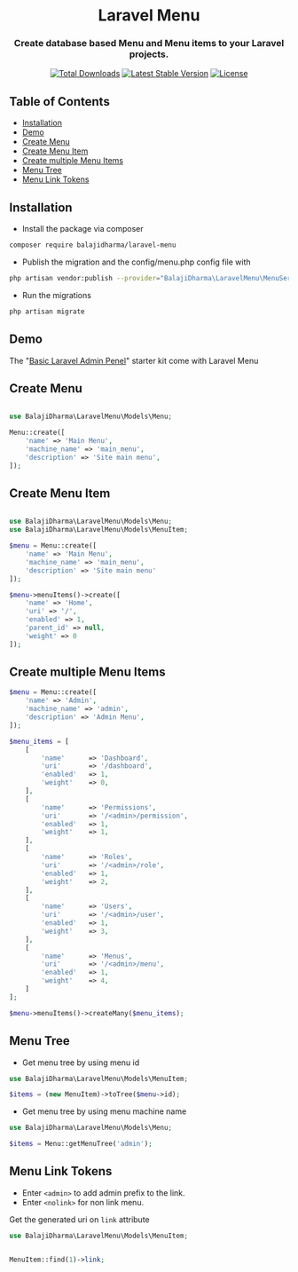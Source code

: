 <h1 align="center">Laravel Menu</h1>
<h3 align="center">Create database based Menu and Menu items to your Laravel projects.</h3>
<p align="center">
<a href="https://packagist.org/packages/balajidharma/laravel-menu"><img src="https://poser.pugx.org/balajidharma/laravel-menu/downloads" alt="Total Downloads"></a>
<a href="https://packagist.org/packages/balajidharma/laravel-menu"><img src="https://poser.pugx.org/balajidharma/laravel-menu/v/stable" alt="Latest Stable Version"></a>
<a href="https://packagist.org/packages/balajidharma/laravel-menu"><img src="https://poser.pugx.org/balajidharma/laravel-menu/license" alt="License"></a>
</p>

## Table of Contents

- [Installation](#installation)
- [Demo](#demo)
- [Create Menu](#create-menu)
- [Create Menu Item](#create-menu-item)
- [Create multiple Menu Items](#create-multiple-menu-items)
- [Menu Tree](#menu-tree)
- [Menu Link Tokens](#menu-link-tokens)

## Installation
- Install the package via composer
```bash
composer require balajidharma/laravel-menu
```
- Publish the migration and the config/menu.php config file with
```bash
php artisan vendor:publish --provider="BalajiDharma\LaravelMenu\MenuServiceProvider"
```
- Run the migrations
```bash
php artisan migrate
```

## Demo
The "[Basic Laravel Admin Penel](https://github.com/balajidharma/basic-laravel-admin-panel)" starter kit come with Laravel Menu

## Create Menu
```php

use BalajiDharma\LaravelMenu\Models\Menu;

Menu::create([
    'name' => 'Main Menu',
    'machine_name' => 'main_menu',
    'description' => 'Site main menu',
]);
```

## Create Menu Item
```php

use BalajiDharma\LaravelMenu\Models\Menu;
use BalajiDharma\LaravelMenu\Models\MenuItem;

$menu = Menu::create([
    'name' => 'Main Menu',
    'machine_name' => 'main_menu',
    'description' => 'Site main menu'
]);

$menu->menuItems()->create([
    'name' => 'Home',
    'uri' => '/',
    'enabled' => 1,
    'parent_id' => null,
    'weight' => 0
]);

```

## Create multiple Menu Items
```php
$menu = Menu::create([
    'name' => 'Admin',
    'machine_name' => 'admin',
    'description' => 'Admin Menu',
]);

$menu_items = [
    [
        'name'      => 'Dashboard',
        'uri'       => '/dashboard',
        'enabled'   => 1,
        'weight'    => 0,
    ],
    [
        'name'      => 'Permissions',
        'uri'       => '/<admin>/permission',
        'enabled'   => 1,
        'weight'    => 1,
    ],
    [
        'name'      => 'Roles',
        'uri'       => '/<admin>/role',
        'enabled'   => 1,
        'weight'    => 2,
    ],
    [
        'name'      => 'Users',
        'uri'       => '/<admin>/user',
        'enabled'   => 1,
        'weight'    => 3,
    ],
    [
        'name'      => 'Menus',
        'uri'       => '/<admin>/menu',
        'enabled'   => 1,
        'weight'    => 4,
    ]
];

$menu->menuItems()->createMany($menu_items);
```

## Menu Tree
- Get menu tree by using menu id
```php
use BalajiDharma\LaravelMenu\Models\MenuItem;

$items = (new MenuItem)->toTree($menu->id);
```

- Get menu tree by using menu machine name
```php
use BalajiDharma\LaravelMenu\Models\Menu;

$items = Menu::getMenuTree('admin');
```

## Menu Link Tokens
- Enter `<admin>` to add admin prefix to the link.
- Enter `<nolink>` for non link menu.

Get the generated uri on `link` attribute
```php
use BalajiDharma\LaravelMenu\Models\MenuItem;


MenuItem::find(1)->link;
```